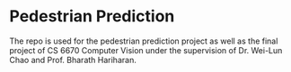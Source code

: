# Pedestrian Prediction
The repo is used for the pedestrian prediction project as well as the final project of CS 6670 Computer Vision under the supervision of Dr. Wei-Lun Chao and Prof. Bharath Hariharan.
